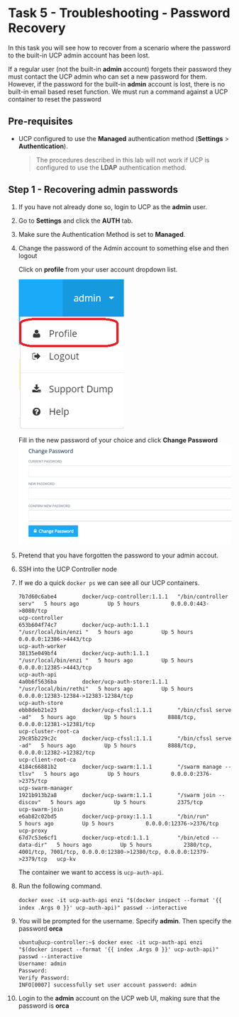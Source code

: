 # Task 5 - Troubleshooting - Password Recovery

In this task you will see how to recover from a scenario where the password to the built-in UCP admin account has been lost.

If a regular user (not the built-in **admin** account) forgets their password they must contact the UCP admin who can set a new password for them. 
However, if the password for the built-in **admin** account is lost, there is no built-in email based reset function. We must run a command against a UCP container to reset the password

## Pre-requisites
- UCP configured to use the **Managed** authentication method (**Settings** > **Authentication**).

  > The procedures described in this lab will not work if UCP is configured to use the **LDAP** authentication method.

## Step 1 - Recovering admin passwords


1. If you have not already done so, login to UCP as the **admin** user.
2. Go to **Settings** and click the **AUTH** tab.
3. Make sure the Authentication Method is set to **Managed**.
4. Change the password of the Admin account to something else and then logout

   Click on **profile** from your user account dropdown list.
   
   ![](images/ucp02_t4_profile_dropdown.PNG)
   
   Fill in the new password of your choice and click **Change Password**
   ![](images/ucp03_t5_ChangePW.PNG)  

5. Pretend that you have forgotten the password to your admin accout.
6. SSH into the UCP Controller node
7. If we do a quick `docker ps` we can see all our UCP containers.

   ```   
   7b7d60c6abe4        docker/ucp-controller:1.1.1   "/bin/controller serv"   5 hours ago         Up 5 hours          0.0.0.0:443->8080/tcp                                                             ucp-controller
   653b604f74c7        docker/ucp-auth:1.1.1         "/usr/local/bin/enzi "   5 hours ago         Up 5 hours          0.0.0.0:12386->4443/tcp                                                           ucp-auth-worker
   38135e049bf4        docker/ucp-auth:1.1.1         "/usr/local/bin/enzi "   5 hours ago         Up 5 hours          0.0.0.0:12385->4443/tcp                                                           ucp-auth-api
   4a0b6f5636ba        docker/ucp-auth-store:1.1.1   "/usr/local/bin/rethi"   5 hours ago         Up 5 hours          0.0.0.0:12383-12384->12383-12384/tcp                                              ucp-auth-store
   ebb8deb21e23        docker/ucp-cfssl:1.1.1        "/bin/cfssl serve -ad"   5 hours ago         Up 5 hours          8888/tcp, 0.0.0.0:12381->12381/tcp                                                ucp-cluster-root-ca
   29c85b229c2c        docker/ucp-cfssl:1.1.1        "/bin/cfssl serve -ad"   5 hours ago         Up 5 hours          8888/tcp, 0.0.0.0:12382->12382/tcp                                                ucp-client-root-ca
   4184c66881b2        docker/ucp-swarm:1.1.1        "/swarm manage --tlsv"   5 hours ago         Up 5 hours          0.0.0.0:2376->2375/tcp                                                            ucp-swarm-manager
   1921b913b2a8        docker/ucp-swarm:1.1.1        "/swarm join --discov"   5 hours ago         Up 5 hours          2375/tcp                                                                          ucp-swarm-join
   e6ab82c02bd5        docker/ucp-proxy:1.1.1        "/bin/run"               5 hours ago         Up 5 hours          0.0.0.0:12376->2376/tcp                                                           ucp-proxy
   67d7c53e6cf1        docker/ucp-etcd:1.1.1         "/bin/etcd --data-dir"   5 hours ago         Up 5 hours          2380/tcp, 4001/tcp, 7001/tcp, 0.0.0.0:12380->12380/tcp, 0.0.0.0:12379->2379/tcp   ucp-kv
   ```
   
   The container we want to access is `ucp-auth-api`. 
      
8. Run the following command. 

   `docker exec -it ucp-auth-api enzi "$(docker inspect --format '{{ index .Args 0 }}' ucp-auth-api)" passwd --interactive`
   
9. You will be prompted for the username. Specify **admin**. Then specify the password **orca**
   ```
   ubuntu@ucp-controller:~$ docker exec -it ucp-auth-api enzi "$(docker inspect --format '{{ index .Args 0 }}' ucp-auth-api)" passwd --interactive
   Username: admin
   Password:
   Verify Password:
   INFO[0007] successfully set user account password: admin
   ```
   
10. Login to the **admin** account on the UCP web UI, making sure that the password is **orca**



   
   
   
   
   
